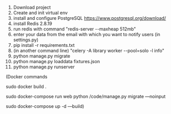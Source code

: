 1. Download project
2. Create and init virtual env
3. install and configure PostgreSQL https://www.postgresql.org/download/
4. install Redis 2.8.19
5. run redis with command "redis-server --maxheap 512mb"
6. enter your data from the email with which you want to notify users (in settings.py)
7. pip install -r requirements.txt
8. (in another command line) "celery -A library worker --pool=solo -l info"
9. python manage.py migrate
10. python manage.py loaddata fixtures.json
11. python manage.py runserver

(Docker commands

sudo docker build .

sudo docker-compose run web python /code/manage.py migrate —noinput
 
sudo docker-compose up -d —build)
